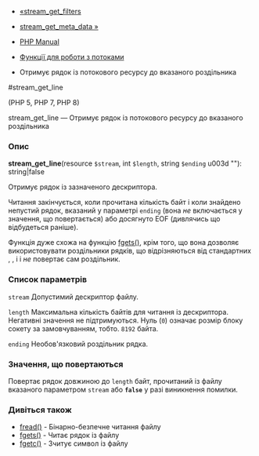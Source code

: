 - [«stream_get_filters](function.stream-get-filters.md)
- [stream_get_meta_data »](function.stream-get-meta-data.md)

- [PHP Manual](index.md)
- [Функції для роботи з потоками](ref.stream.md)
- Отримує рядок із потокового ресурсу до вказаного роздільника

#stream_get_line

(PHP 5, PHP 7, PHP 8)

stream_get_line — Отримує рядок із потокового ресурсу до вказаного
роздільника

### Опис

**stream_get_line**(resource `$stream`, int `$length`, string `$ending`
u003d ""): string\|false

Отримує рядок із зазначеного дескриптора.

Читання закінчується, коли прочитана кількість байт і коли
знайдено непустий рядок, вказаний у параметрі `ending` (вона *не*
включається у значення, що повертається) або досягнуто EOF (дивлячись що
відбудеться раніше).

Функція дуже схожа на функцію [fgets()](function.fgets.md), крім
того, що вона дозволяє використовувати роздільники рядків, що відрізняються від
стандартних
,, і
і *не* повертає сам роздільник.

### Список параметрів

`stream`
Допустимий дескриптор файлу.

`length`
Максимальна кількість байтів для читання із дескриптора. Негативні
значення не підтримуються. Нуль (`0`) означає розмір блоку сокету за
замовчуванням, тобто. `8192` байта.

`ending`
Необов'язковий роздільник рядка.

### Значення, що повертаються

Повертає рядок довжиною до `length` байт, прочитаний із файлу
вказаного параметром `stream` або **`false`** у разі виникнення
помилки.

### Дивіться також

- [fread()](function.fread.md) - Бінарно-безпечне читання файлу
- [fgets()](function.fgets.md) - Читає рядок із файлу
- [fgetc()](function.fgetc.md) - Зчитує символ із файлу
